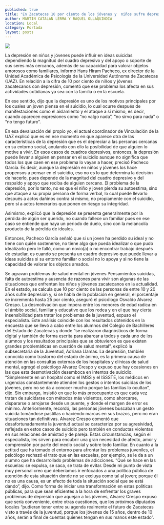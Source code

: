 ```yaml
---
published: true
title: "En Zacatecas 10 por ciento de los jóvenes y  niños sufre depresión, coinciden especialistas"
author: MARTIN CATALAN LERMA Y RAQUEL OLLAQUINDIA
location: Local
category: Portada
layout: posts
---
```


![](http://i.imgur.com/HdYdPqgm.jpg)

La depresión en niños y jóvenes puede influir en ideas suicidas dependiendo la magnitud del cuadro depresivo y del apoyo o soporte de sus seres más cercanos, además de su capacidad para valorar objetos amorosos como familiares, informó Hans Hiram Pacheco, ex director de la Unidad Académica de Psicología de la Universidad Autónoma de Zacatecas (UAZ).
En relación a la cifra de 10 por ciento de niños y jóvenes zacatecanos con depresión, comentó que ese problema los afecta en sus actividades cotidianas ya sea con la familia o en la escuela.

En ese sentido, dijo que la depresión es uno de los motivos principales por los cuales un joven piensa en el suicidio, lo cual ocurre después de manifestaciones como el aislamiento y el ataque a sí mismo, es decir, cuando aparecen expresiones como “no valgo nada”, “no sirvo para nada” o “no tengo futuro”.

En esa devaluación del propio yo, el actual coordinador de Vinculación de la UAZ explicó que es en ese momento en que aparece otra de las características de la depresión que es el depreciar a las personas cercanas en su entorno social, anulando con ello la posibilidad de que alguien lo motive a vivir.
En esos casos de cuadros depresivos, entonces, la depresión puede llevar a alguien en pensar en el suicidio aunque no significa que todos los que caen en ese problema lo vayan a hacer, precisó Pacheco García.
Es decir, aunque la depresión en niños y jóvenes los hace propensos a pensar en el suicidio, eso no es lo que determina la decisión de hacerlo, pues depende de la magnitud del cuadro depresivo y del respaldo y apoyo que reciba de alguien cercano.
El problema de la depresión, por lo tanto, no es que el niño y joven pierda su autoestima, sino que ataque a su propia persona de forma verbal, lo cual puede llevarlo después a actos dañinos contra sí mismo, no propiamente con el suicidio, pero sí a actos temerarios que ponen en riesgo su integridad.

Asimismo, explicó que la depresión se presenta generalmente por la pérdida de algún ser querido, no cuando fallece un familiar pues en ese caso se entiende que haya un periodo de duelo, sino con la melancolía producto de la pérdida de ideales.

Entonces, Pacheco García señaló que si un joven ha perdido su ideal y no tiene con quién sostenerse, no tiene algo que pueda idealizar o que pudo idealizarlo pero le falló, como un novio(a) o no encontrar trabajo después de estudiar, es cuando se presenta un cuadro depresivo que puede llevar a ideas suicidas si su entorno familiar o social no lo apoya y si no tiene la capacidad de valorar los objetos amados.

Se agravan problemas de
salud mental en jóvenes
Pensamientos suicidas, falta de autoestima y ausencia de razones para vivir son algunas de las situaciones que enfrentan los niños y jóvenes zacatecanos en la actualidad.
En el estado, se calcula que 10 por ciento de las personas de entre 10 y 20 años sufre depresión y, si se habla de la población en general, el porcentaje se incrementa hasta 25 por ciento, aseguró el psicólogo Osvaldo Alvarez Crespo.
La desmotivación que impera entre los menores de edad radica en el ámbito social, familiar y educativo que los rodea y en el que hay cierta insensibilidad para tratar los problemas de la juventud, expuso el especialista.
Este análisis coincide con los resultados obtenidos en la encuesta que se llevó a cabo entre los alumnos del Colegio de Bachilleres del Estado de Zacatecas y donde “se realizaron diagnósticos de forma digital y también de forma escrita para abarcar a todos y cada uno de los alumnos y los resultados principales que se obtuvieron es que existen grandes problemáticas en cuestión de salud mental”, explicó la subsecretaria de la Juventud, Adriana Llamas.
La depresión, también conocida como trastorno del estado de ánimo, es la primera causa de atención en las consultas externas de los hospitales y clínicas de salud mental, agregó el psicólogo Alvarez Crespo y expuso que hay ocasiones en las que esta desmotivación desemboca en intentos de suicidio.
“Simplemente en un hospital como el IMSS y el ISSSTE, los médicos en urgencias constantemente atienden los gestos o intentos suicidas de los jóvenes, pero no se da a conocer mucho porque las familias lo ocultan”, dijo.
Sin embargo, insistió en que lo más preocupante es que cada vez tratan de suicidarse con métodos más violentos, como ahorcarse, dispararse o arrojarse desde un puente, y donde el margen de error es mínimo. Anteriormente, recordó, las personas jóvenes buscaban un gesto suicida tomándose pastillas o haciendo marcas en sus brazos, pero no eran situaciones tan definitivas. 
Alvarez Crespo comentó que desafortunadamente la juventud actual se caracteriza por su agresividad, reflejada en estos casos de suicidio pero también en conductas violentas en sus relaciones de amistad y de pareja. Estas circunstancias, según el especialista, les sirven para encubrir una gran necesidad de afecto, amor y comprensión por parte del medio social y sobre todo familiar.
En cuanto a la actitud que ha tomado el entorno para afrontar los problemas juveniles, el psicólogo rechazó el trato que en las escuelas, por ejemplo, se le da a un alumno que ha desarrollado problemas de adicciones.
“Qué se hace en las escuelas: se expulsa, se saca, se trata de evitar. Desde mi punto de vista muy personal creo que deberíamos ir enfocados a una política pública de atención de esta situación donde no se excluya como tal al joven; porque él no es una causa, es un efecto de toda la situación social que se está dando”, dijo.
Como forma de iniciar una transformación en estas políticas públicas, para que sean eficientes a la hora de enfrentar los graves problemas de depresión que aquejan a los jóvenes, Alvarez Crespo expuso que sería conveniente, entre otras cuestiones, que los próximos diputados locales “pudieran tener entre su agenda realmente el futuro de Zacatecas visto a través de la juventud, porque los jóvenes de 15 años, dentro de 10 años, serán a final de cuentas quienes tengan en sus manos este estado”.
